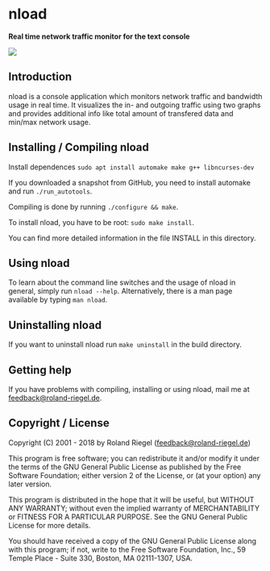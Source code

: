 # nload
**Real time network traffic monitor for the text console**

![](http://www.roland-riegel.de/nload/screenshots/shot1.png)

## Introduction

nload is a console application which monitors network traffic and bandwidth
usage in real time. It visualizes the in- and outgoing traffic using two
graphs and provides additional info like total amount of transfered data and
min/max network usage.

## Installing / Compiling nload
Install dependences
`sudo apt install automake make g++ libncurses-dev`

If you downloaded a snapshot from GitHub, you need to install automake and run `./run_autotools`.

Compiling is done by running `./configure && make`.

To install nload, you have to be root: `sudo make install`.

You can find more detailed information in the file INSTALL in this directory.

## Using nload

To learn about the command line switches and the usage of nload in general,
simply run `nload --help`. Alternatively, there is a man page available by
typing `man nload`.

## Uninstalling nload

If you want to uninstall nload run `make uninstall` in the build directory.

## Getting help

If you have problems with compiling, installing or using nload, mail me
at <feedback@roland-riegel.de>.

## Copyright / License

Copyright (C) 2001 - 2018 by Roland Riegel (<feedback@roland-riegel.de>)

This program is free software; you can redistribute it and/or modify
it under the terms of the GNU General Public License as published by
the Free Software Foundation; either version 2 of the License, or
(at your option) any later version.

This program is distributed in the hope that it will be useful,
but WITHOUT ANY WARRANTY; without even the implied warranty of
MERCHANTABILITY or FITNESS FOR A PARTICULAR PURPOSE.  See the
GNU General Public License for more details.

You should have received a copy of the GNU General Public License
along with this program; if not, write to the Free Software
Foundation, Inc., 59 Temple Place - Suite 330, Boston, MA 02111-1307, USA.
